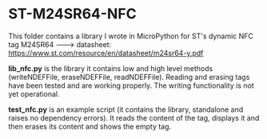 # ST-M24SR64-NFC
This folder contains a library I wrote in MicroPython for ST's dynamic NFC tag M24SR64 ---> datasheet: https://www.st.com/resource/en/datasheet/m24sr64-y.pdf



**lib_nfc.py** is the library it contains low and high level methods (writeNDEFFile, eraseNDEFFile, readNDEFFile). Reading and erasing tags have been tested and are working properly. The writing functionality is not yet operational. 

**test_nfc.py** is an example script (it contains the library, standalone and raises no dependency errors). It reads the content of the tag, displays it and then erases its content and shows the empty tag.

